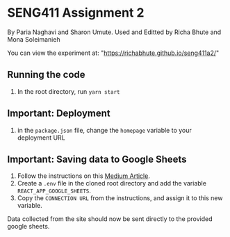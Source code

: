 # SENG411 Assignment 2
By Paria Naghavi and Sharon Umute.
Used and Editted by Richa Bhute and Mona Soleimanieh

You can view the experiment at: "https://richabhute.github.io/seng411a2/"

## Running the code

1. In the root directory, run `yarn start`

## Important: Deployment

1. in the `package.json` file, change the `homepage` variable to your deployment URL

## Important: Saving data to Google Sheets

1. Follow the instructions on this [Medium Article](https://www.freecodecamp.org/news/react-and-googlesheets/).
2. Create a `.env` file in the cloned root directory and add the variable `REACT_APP_GOOGLE_SHEETS`.
3. Copy the `CONNECTION URL` from the instructions, and assign it to this new variable.

Data collected from the site should now be sent directly to the provided google sheets.
